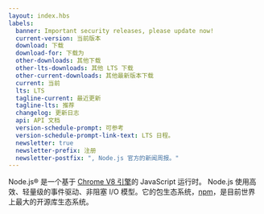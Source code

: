 ```yaml
---
layout: index.hbs
labels:
  banner: Important security releases, please update now!
  current-version: 当前版本
  download: 下载
  download-for: 下载为
  other-downloads: 其他下载
  other-lts-downloads: 其他 LTS 下载
  other-current-downloads: 其他最新版本下载
  current: 当前
  lts: LTS
  tagline-current: 最近更新
  tagline-lts: 推荐
  changelog: 更新日志
  api: API 文档
  version-schedule-prompt: 可参考
  version-schedule-prompt-link-text: LTS 日程。
  newsletter: true
  newsletter-prefix: 注册
  newsletter-postfix: ", Node.js 官方的新闻周报。"
---
```


Node.js® 是一个基于 [Chrome V8 引擎](https://developers.google.com/v8/)的 JavaScript 运行时。
Node.js 使用高效、轻量级的事件驱动、非阻塞 I/O 模型。它的包生态系统，[npm](https://www.npmjs.com/)，是目前世界上最大的开源库生态系统。
